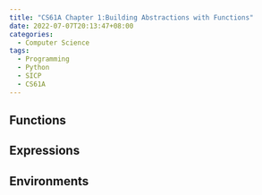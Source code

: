 ```yaml
---
title: "CS61A Chapter 1:Building Abstractions with Functions"
date: 2022-07-07T20:13:47+08:00
categories:
  - Computer Science
tags:
  - Programming
  - Python
  - SICP
  - CS61A
---
```



## Functions

## Expressions

## Environments
